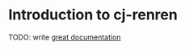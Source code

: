 # Introduction to cj-renren

TODO: write [great documentation](http://jacobian.org/writing/great-documentation/what-to-write/)
